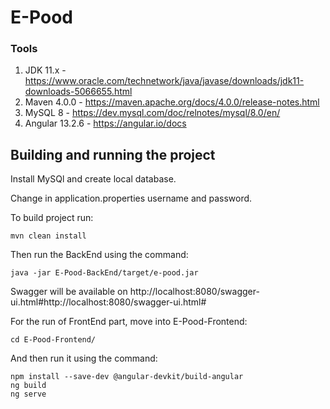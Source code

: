 # E-Pood

### Tools

1. JDK 11.x - https://www.oracle.com/technetwork/java/javase/downloads/jdk11-downloads-5066655.html
2. Maven 4.0.0 - https://maven.apache.org/docs/4.0.0/release-notes.html
3. MySQL 8 - https://dev.mysql.com/doc/relnotes/mysql/8.0/en/
4. Angular 13.2.6 - https://angular.io/docs

## Building and running the project

Install MySQl and create local database.

Change in application.properties username and password.

To build project run:
```
mvn clean install
```

Then run the BackEnd using the command:
```
java -jar E-Pood-BackEnd/target/e-pood.jar
```

Swagger will be available on http://localhost:8080/swagger-ui.html#http://localhost:8080/swagger-ui.html#

For the run of FrontEnd part, move into E-Pood-Frontend:
```
cd E-Pood-Frontend/
```
And then run it using the command:
```
npm install --save-dev @angular-devkit/build-angular
ng build
ng serve
```